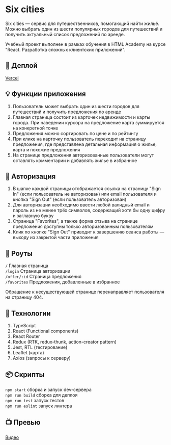 # Six cities

Six cities &mdash; сервис для путешественников, помогающий найти жильё. Можно выбрать один из шести популярных городов для путешествий и получить актуальный список предложений по аренде.

Учебный проект выполнен в рамках обучения в HTML Academy на курсе "React. Разработка сложных клиентских приложений".

## 🚀 Деплой

[Vercel](https://six-cities-ff1892.vercel.app/)

## 💡 Функции приложения

1. Пользователь может выбрать один из шести городов для путешествий и получить предложения по аренде
2. Главная страница состоит из карточек недвижимости и карты города. При наведении курсора на предложение карта зуммируется на конкретной точке
3. Предложения можно сортировать по цене и по рейтингу
4. При клике на карточку пользователь переходит на страницу предложения, где представлена детальная информация о жилье, карта и похожие предложения
5. На странице предложения авторизованные пользователи могут оставлять комментарии и добавлять жилье в избранное

## 🔐 Авторизация

1. В шапке каждой страницы отображается ссылка на страницу "Sign In" (если пользователь не авторизован) или email пользователя и кнопка "Sign Out" (если пользователь авторизован)
2. Для авторизации необходимо ввести любой валидный email и пароль из не менее трёх символов, содержащий хотя бы одну цифру и заглавную букву
3. Страница "Favorites", а также форма отзыва на странице предложения доступны только авторизованным пользователям
4. Клик по кнопке "Sign Out" приводит к завершению сеанса работы — выходу из закрытой части приложения

## 🚗 Роуты

```/``` Главная страница  
```/login``` Страница авторизации  
```/offer/:id``` Страница предложения  
```/favorites``` Предложения, добавленные в избранное  

Обращение к несуществующей странице перенаправляет пользователя на страницу 404.

## 🔧 Технологии

1. TypeScript  
2. React (Functional components)  
3. React Router  
4. Redux (RTK, redux-thunk, action-creator pattern)  
5. Jest, RTL (тестирование)  
6. Leaflet (карта)
7. Axios (запросы к серверу)

## 📦 Скрипты

`npm start` сборка и запуск dev-сервера  
`npm run build` сборка для деплоя  
`npm run test` запуск тестов  
`npm run eslint` запуск линтера  

## 📺 Превью

[Видео](https://i.imgur.com/QVuAeOF.mp4)
